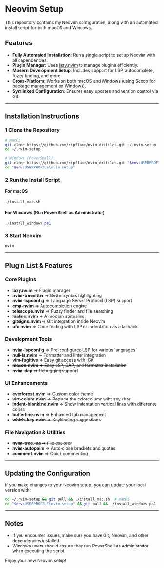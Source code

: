 # Neovim Setup

This repository contains my Neovim configuration, along with an automated install script for both macOS and Windows.
## Features
- **Fully Automated Installation**: Run a single script to set up Neovim with all dependencies.
- **Plugin Manager**: Uses [lazy.nvim](https://github.com/folke/lazy.nvim) to manage plugins efficiently.
- **Modern Development Setup**: Includes support for LSP, autocomplete, fuzzy finding, and more.
- **Cross-Platform**: Works on both macOS and Windows (using Scoop for package management on Windows).
- **Symlinked Configuration**: Ensures easy updates and version control via Git.

---

## Installation Instructions

### **1 Clone the Repository**
```sh
# macOS
git clone https://github.com/ripflame/nvim_dotfiles.git ~/.nvim-setup
cd ~/.nvim-setup

# Windows (PowerShell)
git clone https://github.com/ripflame/nvim_dotfiles.git "$env:USERPROFILE\nvim-setup"
cd "$env:USERPROFILE\nvim-setup"
```

### **2 Run the Install Script**
#### **For macOS**
```sh
./install_mac.sh
```
#### **For Windows** (Run PowerShell as Administrator)
```powershell
./install_windows.ps1
```

### **3 Start Neovim**
```sh
nvim
```

---

## Plugin List & Features

### **Core Plugins**
- **lazy.nvim** => Plugin manager
- **nvim-treesitter** => Better syntax highlighting
- **nvim-lspconfig** => Language Server Protocol (LSP) support
- **cmp-nvim** => Autocompletion engine
- **telescope.nvim** => Fuzzy finder and file searching
- **lualine.nvim** => A modern statusline
- **gitsigns.nvim** => Git integration inside Neovim
- **ufo.nvim** => Code folding with LSP or indentation as a fallback

### **Development Tools**
- **nvim-lspconfig** => Pre-configured LSP for various languages
- **null-ls.nvim** => Formatter and linter integration
- **vim-fugitive** => Easy git access with :Git
- ~~**mason.nvim** => Easy LSP, DAP, and formatter installation~~
- ~~**nvim-dap** => Debugging support~~

### **UI Enhancements**
- **everforest.nvim** => Custom color theme
- **virt-colum.nvim** => Replace the colorcolumn wiht any char
- **indent-blankline.nvim** => Show indentation vertical lines with differente colors
- **bufferline.nvim** => Enhanced tab management
- ~~**which-key.nvim** => Keybinding suggestions~~

### **File Navigation & Utilities**
- ~~**nvim-tree.lua** => File explorer~~
- **nvim-autopairs** => Auto-close brackets and quotes
- **comment.nvim** => Quick commenting

---

## Updating the Configuration
If you make changes to your Neovim setup, you can update your local version with:
```sh
cd ~/.nvim-setup && git pull && ./install_mac.sh  # macOS
cd "$env:USERPROFILE\nvim-setup" && git pull && ./install_windows.ps1  # Windows
```

---

## Notes
- If you encounter issues, make sure you have Git, Neovim, and other dependencies installed.
- Windows users should ensure they run PowerShell as Administrator when executing the script.

Enjoy your new Neovim setup!

